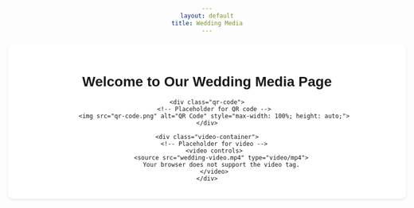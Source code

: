 ```yaml
---
layout: default
title: Wedding Media
---
```


<style>
body {
    font-family: Arial, sans-serif;
    max-width: 800px;
    margin: 0 auto;
    padding: 20px;
    text-align: center;
}
.container {
    background-color: white;
    padding: 20px;
    border-radius: 10px;
    box-shadow: 0 2px 4px rgba(0,0,0,0.1);
    margin-top: 20px;
}
.qr-code {
    max-width: 300px;
    margin: 20px auto;
}
.video-container {
    position: relative;
    padding-bottom: 56.25%;
    height: 0;
    overflow: hidden;
    max-width: 100%;
    margin: 20px 0;
}
.video-container video {
    position: absolute;
    top: 0;
    left: 0;
    width: 100%;
    height: 100%;
}
</style>

<div class="container">
    <h1>Welcome to Our Wedding Media Page</h1>
    
    <div class="qr-code">
        <!-- Placeholder for QR code -->
        <img src="qr-code.png" alt="QR Code" style="max-width: 100%; height: auto;">
    </div>

    <div class="video-container">
        <!-- Placeholder for video -->
        <video controls>
            <source src="wedding-video.mp4" type="video/mp4">
            Your browser does not support the video tag.
        </video>
    </div>
</div>
